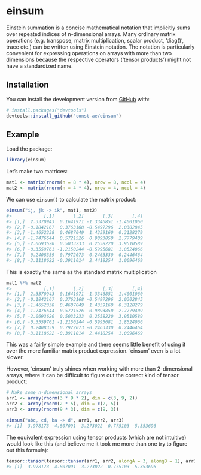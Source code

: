 
<!-- README.md is generated from README.Rmd. Please edit that file -->

# einsum

<!-- badges: start -->

<!-- badges: end -->

Einstein summation is a concise mathematical notation that implicitly
sums over repeated indices of n-dimensional arrays. Many ordinary matrix
operations (e.g. transpose, matrix multiplication, scalar product,
‘diag()’, trace etc.) can be written using Einstein notation. The
notation is particularly convenient for expressing operations on arrays
with more than two dimensions because the respective operators (‘tensor
products’) might not have a standardized name.

## Installation

You can install the development version from
[GitHub](https://github.com/) with:

``` r
# install.packages("devtools")
devtools::install_github("const-ae/einsum")
```

## Example

Load the package:

``` r
library(einsum)
```

Let’s make two matrices:

``` r
mat1 <- matrix(rnorm(n = 8 * 4), nrow = 8, ncol = 4)
mat2 <- matrix(rnorm(n = 4 * 4), nrow = 4, ncol = 4)
```

We can use `einsum()` to calculate the matrix product:

``` r
einsum("ij, jk -> ik", mat1, mat2)
#>            [,1]       [,2]       [,3]       [,4]
#> [1,]  2.3370943  0.1641971 -1.3346851 -1.4001060
#> [2,] -0.1842167  0.3763168 -0.5497296  2.0302845
#> [3,] -1.4652338  0.4687049  1.4359160  0.3128279
#> [4,] -1.7476644  0.5721526  0.9893850  2.7779409
#> [5,] -2.0693620  0.5033233  0.2558220  3.9510589
#> [6,] -0.3559761 -1.2150244 -0.5995681  1.8524066
#> [7,]  0.2408359  0.7972073 -0.2463330  0.2446464
#> [8,] -3.1118622 -0.3911014  2.4418254  1.0096469
```

This is exactly the same as the standard matrix multiplication

``` r
mat1 %*% mat2
#>            [,1]       [,2]       [,3]       [,4]
#> [1,]  2.3370943  0.1641971 -1.3346851 -1.4001060
#> [2,] -0.1842167  0.3763168 -0.5497296  2.0302845
#> [3,] -1.4652338  0.4687049  1.4359160  0.3128279
#> [4,] -1.7476644  0.5721526  0.9893850  2.7779409
#> [5,] -2.0693620  0.5033233  0.2558220  3.9510589
#> [6,] -0.3559761 -1.2150244 -0.5995681  1.8524066
#> [7,]  0.2408359  0.7972073 -0.2463330  0.2446464
#> [8,] -3.1118622 -0.3911014  2.4418254  1.0096469
```

This was a fairly simple example and there seems little benefit of using
it over the more familiar matrix product expression. ‘einsum’ even is a
lot slower.

However, ‘einsum’ truly shines when working with more than 2-dimensional
arrays, where it can be difficult to figure out the correct kind of
tensor product:

``` r
# Make some n-dimensional arrays
arr1 <- array(rnorm(3 * 9 * 2), dim = c(3, 9, 2))
arr2 <- array(rnorm(2 * 5), dim = c(2, 5))
arr3 <- array(rnorm(9 * 3), dim = c(9, 3))

einsum("abc, cd, ba -> d", arr1, arr2, arr3)
#> [1]  3.978173 -4.807091 -3.273022 -0.775103 -5.353696
```

The equivalent expression using tensor products (which are not
intuitive) would look like this (and believe me it took me more than one
try to figure out this formula):

``` r
tensor::tensor(tensor::tensor(arr1, arr2, alongA = 3, alongB = 1), arr3, alongA = c(2,1), alongB = c(1, 2))
#> [1]  3.978173 -4.807091 -3.273022 -0.775103 -5.353696
```
